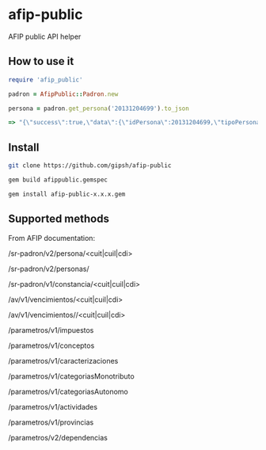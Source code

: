# afip-public
AFIP public API helper

## How to use it

```ruby
require 'afip_public'

padron = AfipPublic::Padron.new

persona = padron.get_persona('20131204699').to_json

=> "{\"success\":true,\"data\":{\"idPersona\":20131204699,\"tipoPersona\":\"FISICA\",\"tipoClave\":\"CUIT\",\"estadoClave\":\"ACTIVO\",\"nombre\":\"MACRI MAURICIO\",\"tipoDocumento\":\"DNI\",\"numeroDocumento\":\"13120469\",\"domicilioFiscal\":{\"direccion\":\"CORRIENTES AV. 545 Piso:10 Dpto:CF\",\"codPostal\":\"1043\",\"idProvincia\":0},\"idDependencia\":19,\"mesCierre\":12,\"fechaInscripcion\":\"1901-01-01\",\"impuestos\":[11,25,32],\"actividades\":[11,681098]}}"
```

## Install

```bash
git clone https://github.com/gipsh/afip-public
```

```bash
gem build afippublic.gemspec
```


```bash
gem install afip-public-x.x.x.gem
```


## Supported methods

From AFIP documentation:

/sr-padron/v2/persona/<cuit|cuil|cdi>

/sr-padron/v2/personas/<numeroDocumento>

/sr-padron/v1/constancia/<cuit|cuil|cdi>

/av/v1/vencimientos/<cuit|cuil|cdi>

/av/v1/vencimientos/<idImpuesto>/<cuit|cuil|cdi>

/parametros/v1/impuestos

/parametros/v1/conceptos

/parametros/v1/caracterizaciones

/parametros/v1/categoriasMonotributo

/parametros/v1/categoriasAutonomo

/parametros/v1/actividades

/parametros/v1/provincias

/parametros/v2/dependencias
